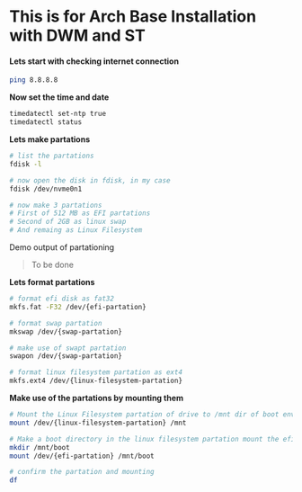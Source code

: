 # This is for Arch Base Installation with DWM and ST
#### **Lets start with checking internet connection**
```sh
ping 8.8.8.8
```
**Now set the time and date**
```sh
timedatectl set-ntp true
timedatectl status
```
**Lets make partations**
```sh
# list the partations
fdisk -l

# now open the disk in fdisk, in my case 
fdisk /dev/nvme0n1

# now make 3 partations
# First of 512 MB as EFI partations
# Second of 2GB as linux swap
# And remaing as Linux Filesystem
```
Demo output of partationing
> To be done

**Lets format partations**
```sh
# format efi disk as fat32
mkfs.fat -F32 /dev/{efi-partation}

# format swap partation
mkswap /dev/{swap-partation}

# make use of swapt partation
swapon /dev/{swap-partation}

# format linux filesystem partation as ext4
mkfs.ext4 /dev/{linux-filesystem-partation}
```

**Make use of the partations by mounting them**
```sh
# Mount the Linux Filesystem partation of drive to /mnt dir of boot environment
mount /dev/{linux-filesystem-partation} /mnt

# Make a boot directory in the linux filesystem partation mount the efi partation in the boot dir.
mkdir /mnt/boot
mount /dev/{efi-partation} /mnt/boot

# confirm the partation and mounting
df
```
